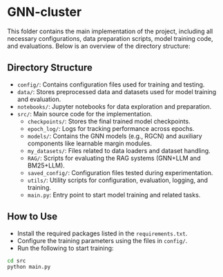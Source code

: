 # GNN-cluster
This folder contains the main implementation of the project, including all necessary configurations, data preparation scripts, model training code, and evaluations. Below is an overview of the directory structure:

## Directory Structure
- `config/`: Contains configuration files used for training and testing.
- `data/`: Stores preprocessed data and datasets used for model training and evaluation.
- `notebooks/`: Jupyter notebooks for data exploration and preparation.
- `src/`: Main source code for the implementation.
  - `checkpoints/`: Stores the final trained model checkpoints.
  - `epoch_log/`: Logs for tracking performance across epochs.
  - `models/`: Contains the GNN models (e.g., RGCN) and auxiliary components like learnable margin modules.
  - `my_datasets/`: Files related to data loaders and dataset handling.
  - `RAG/`: Scripts for evaluating the RAG systems (GNN+LLM and BM25+LLM).
  - `saved_config/`: Configuration files tested during experimentation.
  - `utils/`: Utility scripts for configuration, evaluation, logging, and training.
  - `main.py`: Entry point to start model training and related tasks.


## How to Use
- Install the required packages listed in the `requirements.txt`.
- Configure the training parameters using the files in `config/`.
- Run the following to start training:
```bash
cd src
python main.py
```
